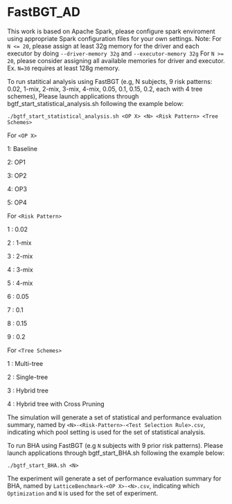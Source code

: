 # FastBGT_AD
This work is based on Apache Spark, please configure spark enviroment using appropriate Spark configuration files for your own settings. Note: For ```N <= 20```, please assign at least 32g memory for the driver and each executor by doing ```--driver-memory 32g``` and ```--executor-memory 32g``` For ```N >= 20```, please consider assigning all available memories for driver and executor. Ex. ```N=30``` requires at least 128g memory.

To run statitical analysis using FastBGT (e.g, N subjects, 9 risk patterns: 0.02, 1-mix, 2-mix, 3-mix, 4-mix, 0.05, 0.1, 0.15, 0.2, each with 4 tree schemes), Please launch applications through bgtf_start_statistical_analysis.sh following the example below:

```./bgtf_start_statistical_analysis.sh <OP X> <N> <Risk Pattern> <Tree Schemes>```

For ```<OP X>```

1: Baseline

2: OP1

3: OP2

4: OP3

5: OP4

For ```<Risk Pattern>```

1 : 0.02

2 : 1-mix

3 : 2-mix

4 : 3-mix

5 : 4-mix

6 : 0.05

7 : 0.1

8 : 0.15

9 : 0.2

For ```<Tree Schemes>```

1 : Multi-tree

2 : Single-tree

3 : Hybrid tree

4 : Hybrid tree with Cross Pruning

The simulation will generate a set of statistical and performance evaluation summary, named by ```<N>-<Risk-Pattern>-<Test Selection Rule>.csv```, indicating which pool setting is used for the set of statistical analysis.



To run BHA using FastBGT (e.g ```N``` subjects with 9 prior risk patterns). Please launch applications through bgtf_start_BHA.sh following the example below:

```./bgtf_start_BHA.sh <N>```


The experiment will generate a set of performance evaluation summary for BHA, named by ```LatticeBenchmark-<OP X>-<N>.csv```, indicating which ```Optimization``` and ```N``` is used for the set of experiment.